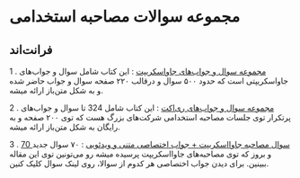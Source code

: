 # مجموعه سوالات مصاحبه استخدامی

## فرانت‌اند

1 . [مجموعه سوال و جواب‌های جاواسکریپت](https://github.com/Mariotek/javascript-persian-interview-questions) : این کتاب شامل سوال و جواب‌های جاواسکریپتی است که حدود ۵۰۰ سوال و درقالب ۲۲۰ صفحه سوال و جواب حاضر شده و به شکل متن‌باز ارائه میشه.

2 . [مجموعه سوال و جواب‌های ری‌اکت](https://github.com/Mariotek/reactjs-persian-interview-questions) : این کتاب شامل 324 تا سوال و جواب‌های پرتکرار توی جلسات مصاحبه استخدامی شرکت‌های بزرگ هست که توی ۲۰۰ صفحه و به رایگان به شکل متن‌باز ارائه میشه.

3 . [70 سوال مصاحبه جاوااسکریپت + جواب اختصاصی متنی و ویدئویی](https://ditty.ir/posts/70-javascript-interview-questions/na6bX) : ۷۰ سوال جدید و بروز که توی مصاحبه‌های جاوااسکریپت پرسیده میشه رو می‌تونین توی این مقاله ببینین. برای دیدن جواب اختصاصی هر کدوم از سوالا، روی لینک سوال کلیک کنین.
